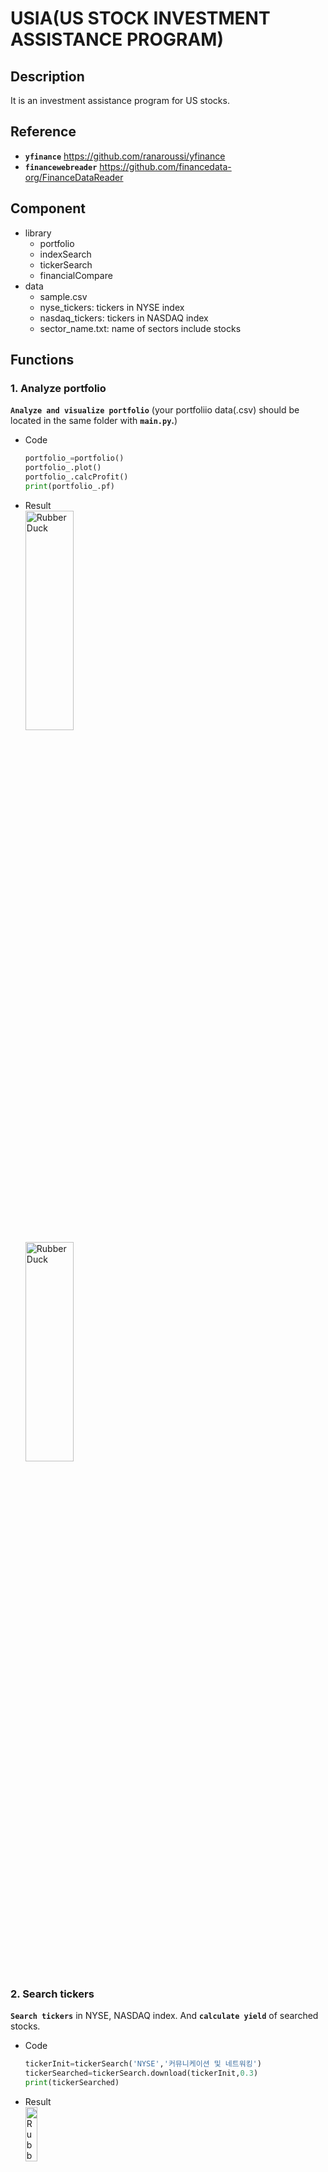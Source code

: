 # USIA(US STOCK INVESTMENT ASSISTANCE PROGRAM)
## Description
It is an investment assistance program for US stocks.

## Reference
* __`yfinance`__ https://github.com/ranaroussi/yfinance
* __`financewebreader`__ https://github.com/financedata-org/FinanceDataReader

## Component
* library
    * portfolio
    * indexSearch
    * tickerSearch
    * financialCompare
* data
    * sample.csv
    * nyse_tickers: tickers in NYSE index
    * nasdaq_tickers: tickers in NASDAQ index
    * sector_name.txt: name of sectors include stocks
## Functions
### 1. Analyze portfolio    
__`Analyze and visualize portfolio`__ (your portfoliio data(.csv) should be located in the same folder with __`main.py`.__)     
* Code
    ```python
    portfolio_=portfolio()
    portfolio_.plot()
    portfolio_.calcProfit()
    print(portfolio_.pf)
    ```
* Result    
    <img src="https://user-images.githubusercontent.com/83653380/186848103-3bf93e9b-192a-4c64-92c3-29f8b90acc4c.png" width="40%" height="30%" title="portfolio(sheet).plot()" alt="RubberDuck"></img>    
    <img src="https://user-images.githubusercontent.com/83653380/186848008-12e78dff-3d52-4d26-837f-b981860ef601.png" width="40%" height="30%" title="print(portfolio_.pf)" alt="RubberDuck"></img>    

### 2. Search tickers    
__`Search tickers`__ in NYSE, NASDAQ index. And __`calculate yield`__ of searched stocks.
* Code    
    ```python
    tickerInit=tickerSearch('NYSE','커뮤니케이션 및 네트워킹')
    tickerSearched=tickerSearch.download(tickerInit,0.3)
    print(tickerSearched)
    ```
* Result    
    <img src="https://user-images.githubusercontent.com/83653380/216543150-71ffa6c7-b52c-49b4-a191-b9b83d5b0c94.png" width="20%" height="15%" title="tickerSearch" alt="RubberDuck"></img> 

### 3. Compare financials    
* Code
    ```python
    print(keyFinancialTable(tickerDict,'SEARCH'))
    print(revenueGrowthTable(tickerDict['SEARCH']))
    print(cashflowTable(tickerDict['SEARCH']))
    ```
* Result    
    <img src="https://user-images.githubusercontent.com/83653380/216545817-d34b8c51-4da2-4277-adf5-d3482781ca05.png" width="60%" height="45%" title="keyFinancial" alt="RubberDuck"></img>    
    <img src="https://user-images.githubusercontent.com/83653380/216546823-697aa88c-0cbf-4471-9f88-763d7d313612.png" width="60%" height="45%" title="revenueGrowth" alt="RubberDuck"></img>     
    <img src="https://user-images.githubusercontent.com/83653380/216546281-81f723c3-1606-48da-9a23-e05548eca4ce.png" width="60%" height="45%" title="cashflow" alt="RubberDuck"></img>     




